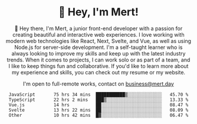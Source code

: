 <div align="center">
  <h1 align="center">👋 Hey, I'm Mert! </h1>
<p>
 🎉 Hey there, I'm Mert, a junior front-end developer with a passion for creating beautiful and interactive web experiences. I love working with modern web technologies like React, Next, Svelte, and Vue, as well as using Node.js for server-side development. I'm a self-taught learner who is always looking to improve my skills and keep up with the latest industry trends. When it comes to projects, I can work solo or as part of a team, and I like to keep things fun and collaborative. If you'd like to learn more about my experience and skills, you can check out my resume or my website.
</p>

  I'm open to full-remote works, contact on [business@mert.day](mailto:business@mert.day) 
  
<!--START_SECTION:waka-->

```text
JavaScript       75 hrs 34 mins  ███████████▒░░░░░░░░░░░░░   45.70 %
TypeScript       22 hrs 2 mins   ███▒░░░░░░░░░░░░░░░░░░░░░   13.33 %
Vue.js           14 hrs          ██░░░░░░░░░░░░░░░░░░░░░░░   08.47 %
Svelte           13 hrs 22 mins  ██░░░░░░░░░░░░░░░░░░░░░░░   08.09 %
Other            10 hrs 42 mins  █▓░░░░░░░░░░░░░░░░░░░░░░░   06.47 %
```

<!--END_SECTION:waka-->

<!--
I inspired from https://github.com/noirrs
You can check his page too!

Mert Doğu - Front-end Developer - mert.day
--> 
